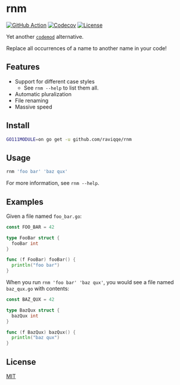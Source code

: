 # rnm

[![GitHub Action](https://img.shields.io/github/actions/workflow/status/raviqqe/rnm/test.yaml?branch=main&style=flat-square)](https://github.com/raviqqe/rnm/actions)
[![Codecov](https://img.shields.io/codecov/c/github/raviqqe/rnm.svg?style=flat-square)](https://codecov.io/gh/raviqqe/rnm)
[![License](https://img.shields.io/github/license/raviqqe/rnm.svg?style=flat-square)](LICENSE)

Yet another [`codemod`](https://github.com/facebook/codemod) alternative.

Replace all occurrences of a name to another name in your code!

## Features

- Support for different case styles
  - See `rnm --help` to list them all.
- Automatic pluralization
- File renaming
- Massive speed

## Install

```sh
GO111MODULE=on go get -u github.com/raviqqe/rnm
```

## Usage

```sh
rnm 'foo bar' 'baz qux'
```

For more information, see `rnm --help`.

## Examples

Given a file named `foo_bar.go`:

```go
const FOO_BAR = 42

type FooBar struct {
  fooBar int
}

func (f FooBar) fooBar() {
  println("foo bar")
}
```

When you run `rnm 'foo bar' 'baz qux'`, you would see a file named `baz_qux.go` with contents:

```go
const BAZ_QUX = 42

type BazQux struct {
  bazQux int
}

func (f BazQux) bazQux() {
  println("baz qux")
}
```

## License

[MIT](LICENSE)
